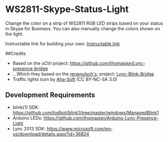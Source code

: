 # WS2811-Skype-Status-Light
Change the color on a strip of WS2811 RGB LED strips based on your status in Skype for Business.  You can also manually change the colors shown on the light.  

Instructable link for building your own:  [Instructable link](https://www.instructables.com/id/Skype-for-Business-Status-WS2812-RGB-LED-Desk-Unde/)

##Credits
* Based on the uCtrl project:  https://github.com/thomasjsn/Lync-presence-bridge
* ...Which they based on the [renenulsch's](https://github.com/renenulsch); project:  [Lync-Blink-Bridge](https://github.com/renenulsch/Lync-Blink-Bridge)
* Traffic lights icon by [Aha-Soft](http://www.aha-soft.com) (CC BY-NC-SA 3.0)

## Development Requirements
* blink(1) SDK: https://github.com/todbot/blink1/tree/master/windows/ManagedBlink1
* Arduino LEDs: https://github.com/thomasjsn/Arduino-Lync-Presence-Light
* Lync 2013 SDK: https://www.microsoft.com/en-us/download/details.aspx?id=36824
